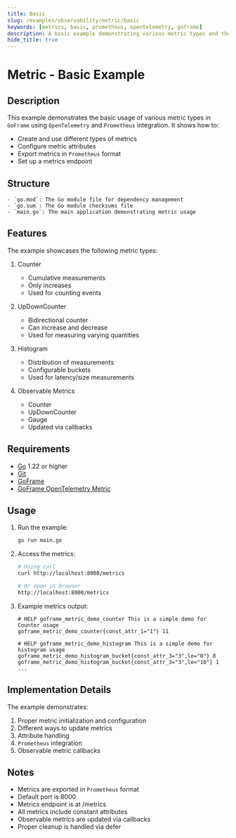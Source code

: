 ```yaml
---
title: Basic
slug: /examples/observability/metric/basic
keywords: [metrics, basic, prometheus, opentelemetry, goframe]
description: A basic example demonstrating various metric types and their usage in GoFrame
hide_title: true
---
```


# Metric - Basic Example

## Description

This example demonstrates the basic usage of various metric types in `GoFrame` using `OpenTelemetry` and `Prometheus` integration. It shows how to:
- Create and use different types of metrics
- Configure metric attributes
- Export metrics in `Prometheus` format
- Set up a metrics endpoint

## Structure

```text
- `go.mod`: The Go module file for dependency management
- `go.sum`: The Go module checksums file
- `main.go`: The main application demonstrating metric usage
```

## Features

The example showcases the following metric types:
1. Counter
   - Cumulative measurements
   - Only increases
   - Used for counting events

2. UpDownCounter
   - Bidirectional counter
   - Can increase and decrease
   - Used for measuring varying quantities

3. Histogram
   - Distribution of measurements
   - Configurable buckets
   - Used for latency/size measurements

4. Observable Metrics
   - Counter
   - UpDownCounter
   - Gauge
   - Updated via callbacks

## Requirements

- [Go](https://golang.org/dl/) 1.22 or higher
- [Git](https://git-scm.com/downloads)
- [GoFrame](https://goframe.org)
- [GoFrame OpenTelemetry Metric](https://github.com/gogf/gf/tree/master/contrib/metric/otelmetric)

## Usage

1. Run the example:
   ```bash
   go run main.go
   ```

2. Access the metrics:
   ```bash
   # Using curl
   curl http://localhost:8000/metrics
   
   # Or open in browser
   http://localhost:8000/metrics
   ```

3. Example metrics output:
   ```text
   # HELP goframe_metric_demo_counter This is a simple demo for Counter usage
   goframe_metric_demo_counter{const_attr_1="1"} 11
   
   # HELP goframe_metric_demo_histogram This is a simple demo for histogram usage
   goframe_metric_demo_histogram_bucket{const_attr_3="3",le="0"} 0
   goframe_metric_demo_histogram_bucket{const_attr_3="3",le="10"} 1
   ...
   ```

## Implementation Details

The example demonstrates:
1. Proper metric initialization and configuration
2. Different ways to update metrics
3. Attribute handling
4. `Prometheus` integration
5. Observable metric callbacks

## Notes

- Metrics are exported in `Prometheus` format
- Default port is 8000
- Metrics endpoint is at /metrics
- All metrics include constant attributes
- Observable metrics are updated via callbacks
- Proper cleanup is handled via defer
